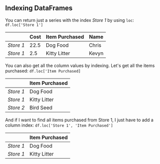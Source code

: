 ## Indexing DataFrames

You can return just a series with the index *Store 1* by using `loc`: `df.loc['Store 1']`

|           | Cost | Item Purchased | Name  |
| --------- | ---- | -------------- | ----- |
| *Store 1* | 22.5 | Dog Food       | Chris |
| *Store 1* | 2.5  | Kitty Litter   | Kevyn |

You can also get all the column values by indexing. Let's get all the items purchased: `df.loc['Item Purchased]`

|           | Item Purchased |
| --------- | -------------- |
| *Store 1* | Dog Food       |
| *Store 1* | Kitty Litter   |
| *Store 2* | Bird Seed      |

And if I want to find all items purchased from Store 1, I just have to add a column index: `df.loc['Store 1', 'Item Purchased'] `

|           | Item Purchased |
| --------- | -------------- |
| *Store 1* | Dog Food       |
| *Store 1* | Kitty Litter   |



